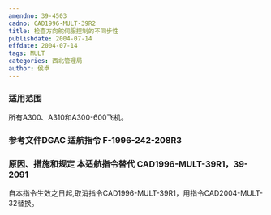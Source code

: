 ```yaml
---
amendno: 39-4503
cadno: CAD1996-MULT-39R2
title: 检查方向舵伺服控制的不同步性
publishdate: 2004-07-14
effdate: 2004-07-14
tags: MULT
categories: 西北管理局
author: 侯卓
---
```


### 适用范围 
所有A300、A310和A300-600飞机。

<!--more-->
### 参考文件DGAC 适航指令 F-1996-242-208R3

### 原因、措施和规定 本适航指令替代 CAD1996-MULT-39R1，39-2091 
自本指令生效之日起,取消指令CAD1996-MULT-39R1，用指令CAD2004-MULT-32替换。
